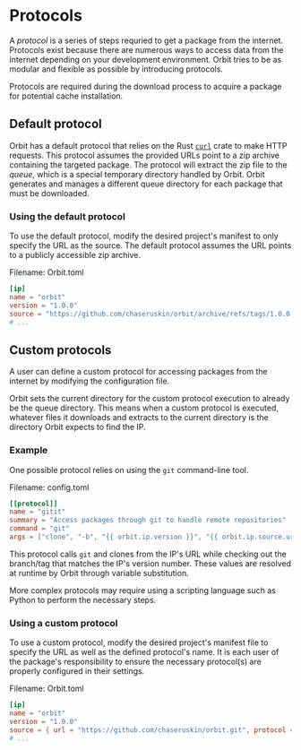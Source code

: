 # Protocols

A _protocol_ is a series of steps requried to get a package from the internet. Protocols exist because there are numerous ways to access data from the internet depending on your development environment. Orbit tries to be as modular and flexible as possible by introducing protocols. 

Protocols are required during the download process to acquire a package for potential cache installation.

## Default protocol

Orbit has a default protocol that relies on the Rust [`curl`](https://crates.io/crates/curl) crate to make HTTP requests. This protocol assumes the provided URLs point to a zip archive containing the targeted package. The protocol will extract the zip file to the _queue_, which is a special temporary directory handled by Orbit. Orbit generates and manages a different queue directory for each package that must be downloaded.

### Using the default protocol

To use the default protocol, modify the desired project's manifest to only specify the URL as the source. The default protocol assumes the URL points to a publicly accessible zip archive.

Filename: Orbit.toml
``` toml
[ip]
name = "orbit"
version = "1.0.0"
source = "https://github.com/chaseruskin/orbit/archive/refs/tags/1.0.0.zip"
# ...
```

## Custom protocols

A user can define a custom protocol for accessing packages from the internet by modifying the configuration file.

Orbit sets the current directory for the custom protocol execution to already be the queue directory.
This means when a custom protocol is executed, whatever files it downloads and extracts to the current directory is the directory Orbit expects to find the IP.

### Example

One possible protocol relies on using the `git` command-line tool.

Filename: config.toml
``` toml
[[protocol]]
name = "gitit"
summary = "Access packages through git to handle remote repositories"
command = "git"
args = ["clone", "-b", "{{ orbit.ip.version }}", "{{ orbit.ip.source.url }}"]
```

This protocol calls `git` and clones from the IP's URL while checking out the branch/tag that matches the IP's version number. These values are resolved at runtime by Orbit through variable substitution.

More complex protocols may require using a scripting language such as Python to perform the necessary steps.

### Using a custom protocol

To use a custom protocol, modify the desired project's manifest file to specify the URL as well as the defined protocol's name. It is each user of the package's responsibility to ensure the necessary protocol(s) are properly configured in their settings.

Filename: Orbit.toml
``` toml
[ip]
name = "orbit"
version = "1.0.0"
source = { url = "https://github.com/chaseruskin/orbit.git", protocol = "gitit" }
# ...
```